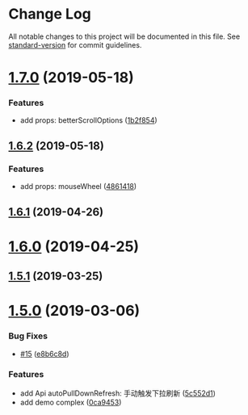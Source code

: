 # Change Log

All notable changes to this project will be documented in this file. See [standard-version](https://github.com/conventional-changelog/standard-version) for commit guidelines.

<a name="1.7.0"></a>
# [1.7.0](https://github.com/wannaxiao/vue-slim-better-scroll/compare/v1.6.2...v1.7.0) (2019-05-18)


### Features

* add props: betterScrollOptions ([1b2f854](https://github.com/wannaxiao/vue-slim-better-scroll/commit/1b2f854))



<a name="1.6.2"></a>
## [1.6.2](https://github.com/wannaxiao/vue-slim-better-scroll/compare/v1.6.1...v1.6.2) (2019-05-18)


### Features

* add props: mouseWheel ([4861418](https://github.com/wannaxiao/vue-slim-better-scroll/commit/4861418))



<a name="1.6.1"></a>
## [1.6.1](https://github.com/wannaxiao/vue-slim-better-scroll/compare/v1.6.0...v1.6.1) (2019-04-26)



<a name="1.6.0"></a>
# [1.6.0](https://github.com/wannaxiao/vue-slim-better-scroll/compare/v1.5.1...v1.6.0) (2019-04-25)



<a name="1.5.1"></a>
## [1.5.1](https://github.com/wannaxiao/vue-slim-better-scroll/compare/v1.5.0...v1.5.1) (2019-03-25)



<a name="1.5.0"></a>
# [1.5.0](https://github.com/wannaxiao/vue-slim-better-scroll/compare/v1.4.4...v1.5.0) (2019-03-06)


### Bug Fixes

* [#15](https://github.com/wannaxiao/vue-slim-better-scroll/issues/15) ([e8b6c8d](https://github.com/wannaxiao/vue-slim-better-scroll/commit/e8b6c8d))


### Features

* add Api autoPullDownRefresh: 手动触发下拉刷新 ([5c552d1](https://github.com/wannaxiao/vue-slim-better-scroll/commit/5c552d1))
* add demo complex ([0ca9453](https://github.com/wannaxiao/vue-slim-better-scroll/commit/0ca9453))
